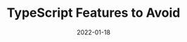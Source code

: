 ---
date: 2022-01-18
publisher: exec_prog
tags:
  - typescript
target_url: https://www.executeprogram.com/blog/typescript-features-to-avoid
title: TypeScript Features to Avoid
---